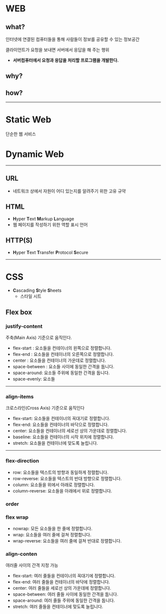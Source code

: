 # WEB

## what?

인터넷에 연결된 컴퓨터들을 통해 사람들이 정보를 공유할 수 있는 정보공간

클라이언트가 요청을 보내면 서버에서 응답을 해 주는 행위

- **서버컴퓨터에서 요청과 응답을 처리할 프로그램을 개발한다.**
  
## why?

## how?

---

# Static Web

단순한 웹 서비스

# Dynamic Web


---

## URL
- 네트워크 상에서 자원이 어디 있는지를 알려주기 위한 고유 규약

## HTML
- **H**yper **T**ext **M**arkup **L**anguage
- 웹 페이지를 작성하기 위한 역할 표시 언어
## HTTP(S)
- **H**yper **T**ext **T**ransfer **P**rotocol **S**ecure

---

# CSS
- **C**ascading **S**tyle **S**heets
  - 스타일 시트

## Flex box


### justify-content
주축(Main Axis) 기준으로 움직인다.


- flex-start : 요소들을 컨테이너의 왼쪽으로 정렬합니다.
- flex-end : 요소들을 컨테이너의 오른쪽으로 정렬합니다.
- center : 요소들을 컨테이너의 가운데로 정렬합니다.
- space-between : 요소들 사이에 동일한 간격을 둡니다.
- space-around: 요소들 주위에 동일한 간격을 둡니다.
- space-evenly: 요소들 
---


### align-items
크로스라인(Cross Axis) 기준으로 움직인다

- flex-start: 요소들을 컨테이너의 꼭대기로 정렬합니다.
- flex-end: 요소들을 컨테이너의 바닥으로 정렬합니다.
- center: 요소들을 컨테이너의 세로선 상의 가운데로 정렬합니다.
- baseline: 요소들을 컨테이너의 시작 위치에 정렬합니다.
- stretch: 요소들을 컨테이너에 맞도록 늘립니다.

---

### flex-direction

- row: 요소들을 텍스트의 방향과 동일하게 정렬합니다.
- row-reverse: 요소들을 텍스트의 반대 방향으로 정렬합니다.
- column: 요소들을 위에서 아래로 정렬합니다.
- column-reverse: 요소들을 아래에서 위로 정렬합니다.

### order

### flex wrap

- nowrap: 모든 요소들을 한 줄에 정렬합니다.
- wrap: 요소들을 여러 줄에 걸쳐 정렬합니다.
- wrap-reverse: 요소들을 여러 줄에 걸쳐 반대로 정렬합니다.

### align-conten
여러줄 사이의 간격 지정 가능

- flex-start: 여러 줄들을 컨테이너의 꼭대기에 정렬합니다.
- flex-end: 여러 줄들을 컨테이너의 바닥에 정렬합니다.
- center: 여러 줄들을 세로선 상의 가운데에 정렬합니다.
- space-between: 여러 줄들 사이에 동일한 간격을 둡니다.
- space-around: 여러 줄들 주위에 동일한 간격을 둡니다.
- stretch: 여러 줄들을 컨테이너에 맞도록 늘립니다.

